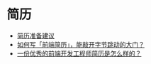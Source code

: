 # 简历

- [简历准备建议](https://mp.weixin.qq.com/s/1IawW4WwZvLz9FZia-qjZA)
- [如何写「前端简历」，能敲开字节跳动的大门？](https://mp.weixin.qq.com/s/py_HLqOjNdL4l0CZHjMwqw)
- [一份优秀的前端开发工程师简历是怎么样的？](https://www.zhihu.com/question/23150301/answer/1229870117)
